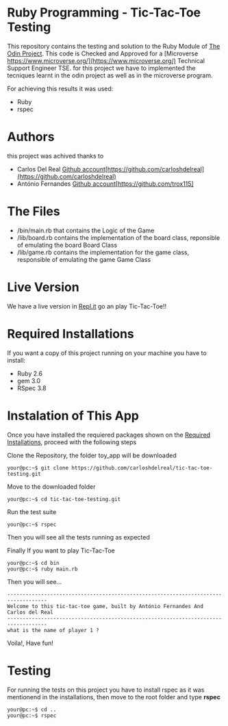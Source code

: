 # Ruby Programming - Tic-Tac-Toe Testing

This repository contains the testing and solution to the Ruby Module of  [The Odin Project](https://www.theodinproject.com/). 
This code is Checked and Approved for a  [Microverse https://www.microverse.org/](https://www.microverse.org/) Technical Support Engineer TSE.  for this project we have to implemented the tecniques learnt in the odin project as well as in the microverse program.

For achieving this results it was used:

* Ruby
* rspec

# Authors

this project was achived thanks to 

* Carlos Del Real [Github account](https://github.com/carloshdelreal)[https://github.com/carloshdelreal](https://github.com/carloshdelreal) 
* António Fernandes [Github account](https://github.com/trox115)[https://github.com/trox115]

# The Files

* /bin/main.rb that contains the Logic of the Game
* /lib/board.rb contains the implementation of the board class, reponsible of emulating the board Board Class
* /lib/game.rb contains the implementation for the game class, responsible of emulating the game Game Class

# Live Version

We have a live version in [Repl.it](https://repl.it/@AntonioFernand3/Tic-Tac-Toe) go an play Tic-Tac-Toe!!

# Required Installations

If you want a copy of this project running on your machine you have to install:

* Ruby 2.6
* gem 3.0
* RSpec 3.8

# Instalation of This App

Once you have installed the requiered packages shown on the [Required Installations](https://github.com/carloshdelreal/tic-tac-toe-testing/blob/master/README.md#required-installations), proceed with the following steps

Clone the Repository, the folder toy_app will be downloaded

```Shell
your@pc:~$ git clone https://github.com/carloshdelreal/tic-tac-toe-testing.git
```

Move to the downloaded folder

```Shell
your@pc:~$ cd tic-tac-toe-testing.git
```

Run the test suite

```Shell
your@pc:~$ rspec
```
Then you will see all the tests running as expected

Finally If you want to play Tic-Tac-Toe

```Shell
your@pc:~$ cd bin
your@pc:~$ ruby main.rb
```
Then you will see...

```Shell
-----------------------------------------------------------------------------------
Welcome to this tic-tac-toe game, built by António Fernandes And Carlos del Real
-----------------------------------------------------------------------------------
what is the name of player 1 ?

```

Voila!, Have fun!

# Testing

For running the tests on this project you have to install rspec as it was mentionend in the installations, then move to the root folder and type **rspec**

```Shell
your@pc:~$ cd ..
your@pc:~$ rspec

```
